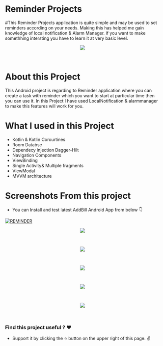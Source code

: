 # Reminder Projects
#This Reminder Projects application is quite simple and may be used to set reminders according on your needs. Making this has helped me gain knowledge of local notification &  Alarm Manager.
if you want to make somethhing intersting you have to learn it at very basic level.

<p align="center">
  
<img   src="https://github.com/AzadTom/TODOReminder/blob/master/app/src/main/assets/icon.png">
</p>
<br>


# About this Project
This Android project is regarding to Reminder application where you can create a task with reminder which you want to start at particular time then you can use it.
In this Project I have used LocalNotification & alarmmanager  to make this features will work for you.

# What I used in this Project 
* Kotlin & Kotlin Corourtines
* Room Databse
* Dependecy injection Dagger-Hilt
* Navigation Components
* ViewBinding
* Single Activity& Multiple fragments
* ViewModal
* MVVM architecture



# Screenshots From this project

* You can Install and test latest  AddBill Android App from below 👇

[![REMINDER](https://img.shields.io/badge/REMINDER-APK-red.svg?style=for-the-badge&logo=android)](https://github.com/AzadTom/TODOReminder/raw/master/app/release/app-release.apk)

<p align="center">
    <img  src="https://github.com/AzadTom/TODOReminder/blob/master/app/src/main/assets/01%20(1).jpg">
</p>
<br>

<p align="center">
    <img  src="https://github.com/AzadTom/TODOReminder/blob/master/app/src/main/assets/01%20(2).jpg">
</p>
<br>

<p align="center">
    <img  src="https://github.com/AzadTom/TODOReminder/blob/master/app/src/main/assets/01%20(3).jpg">
</p>
<br>

<p align="center">
    <img  src="https://github.com/AzadTom/TODOReminder/blob/master/app/src/main/assets/01%20(4).jpg">
</p>
<br>

<p align="center">
    <img  src="https://github.com/AzadTom/TODOReminder/blob/master/app/src/main/assets/01%20(5).jpg">
</p>
<br>


### Find this project useful ? :heart:

* Support it by clicking the :star: button on the upper right of this page. :v:
